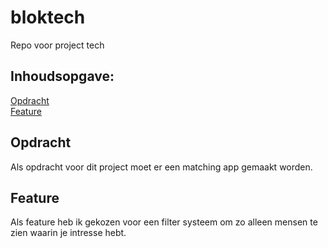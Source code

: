 # bloktech
Repo voor project tech

## Inhoudsopgave:<br />
[Opdracht](##-Opdracht)<br />
[Feature](##-Feature)<br />

## Opdracht
Als opdracht voor dit project moet er een matching app gemaakt worden. 

## Feature
Als feature heb ik gekozen voor een filter systeem om zo alleen mensen te zien waarin je intresse hebt.
